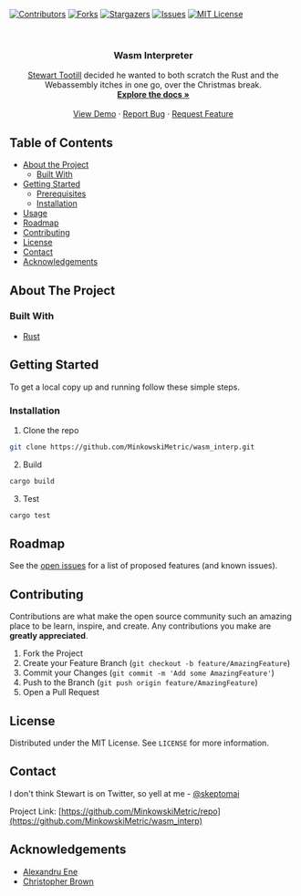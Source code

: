 [![Contributors][contributors-shield]][contributors-url]
[![Forks][forks-shield]][forks-url]
[![Stargazers][stars-shield]][stars-url]
[![Issues][issues-shield]][issues-url]
[![MIT License][license-shield]][license-url]

<!-- PROJECT LOGO -->
<br />
<p align="center">
  <h3 align="center">Wasm Interpreter</h3>

  <p align="center">
    <a href="https://github.com/MinkowskiMetric">Stewart Tootill</a> decided he wanted to both scratch the Rust and the Webassembly itches in one go, over the Christmas break.
    <br />
    <a href="https://github.com/MinkowskiMetric/wasm_interp"><strong>Explore the docs »</strong></a>
    <br />
    <br />
    <a href="https://github.com/MinkowskiMetric/wasm_interp">View Demo</a>
    ·
    <a href="https://github.com/MinkowskiMetric/wasm_interp/issues">Report Bug</a>
    ·
    <a href="https://github.com/MinkowskiMetric/wasm_interp/issues">Request Feature</a>
  </p>
</p>

<!-- TABLE OF CONTENTS -->

## Table of Contents

- [About the Project](#about-the-project)
  - [Built With](#built-with)
- [Getting Started](#getting-started)
  - [Prerequisites](#prerequisites)
  - [Installation](#installation)
- [Usage](#usage)
- [Roadmap](#roadmap)
- [Contributing](#contributing)
- [License](#license)
- [Contact](#contact)
- [Acknowledgements](#acknowledgements)

<!-- ABOUT THE PROJECT -->

## About The Project

<!-- [![Product Name Screen Shot][product-screenshot]](https://example.com) -->

### Built With

- [Rust](https://www.rust-lang.org/)

<!-- GETTING STARTED -->

## Getting Started

To get a local copy up and running follow these simple steps.

### Installation

1. Clone the repo

```sh
git clone https://github.com/MinkowskiMetric/wasm_interp.git
```

2. Build

```sh
cargo build
```

3. Test

```sh
cargo test
```

<!-- ROADMAP -->

## Roadmap

See the [open issues](https://github.com/MinkowskiMetric/wasm_interp/issues) for a list of proposed features (and known issues).

<!-- CONTRIBUTING -->

## Contributing

Contributions are what make the open source community such an amazing place to be learn, inspire, and create. Any contributions you make are **greatly appreciated**.

1. Fork the Project
2. Create your Feature Branch (`git checkout -b feature/AmazingFeature`)
3. Commit your Changes (`git commit -m 'Add some AmazingFeature'`)
4. Push to the Branch (`git push origin feature/AmazingFeature`)
5. Open a Pull Request

<!-- LICENSE -->

## License

Distributed under the MIT License. See `LICENSE` for more information.

<!-- CONTACT -->

## Contact

I don't think Stewart is on Twitter, so yell at me - [@skeptomai](https://twitter.com/skeptomai)

Project Link: [https://github.com/MinkowskiMetric/repo](https://github.com/MinkowskiMetric/wasm_interp)

<!-- ACKNOWLEDGEMENTS -->

## Acknowledgements

- [Alexandru Ene](https://twitter.com/_AlexEne_)
- [Christopher Brown](https://twitter.com/skeptomai)

<!-- MARKDOWN LINKS & IMAGES -->
<!-- https://www.markdownguide.org/basic-syntax/#reference-style-links -->

[contributors-shield]: https://img.shields.io/github/contributors/MinkowskiMetric/wasm_interp.svg?style=flat-square
[contributors-url]: https://github.com/MinkowskiMetric/wasm_interp/graphs/contributors
[forks-shield]: https://img.shields.io/github/forks/MinkowskiMetric/wasm_interp.svg?style=flat-square
[forks-url]: https://github.com/MinkowskiMetric/wasm_interp/network/members
[stars-shield]: https://img.shields.io/github/stars/MinkowskiMetric/wasm_interp.svg?style=flat-square
[stars-url]: https://github.com/MinkowskiMetric/wasm_interp/stargazers
[issues-shield]: https://img.shields.io/github/issues/MinkowskiMetric/wasm_interp.svg?style=flat-square
[issues-url]: https://github.com/MinkowskiMetric/wasm_interp/issues
[license-shield]: https://img.shields.io/github/license/MinkowskiMetric/wasm_interp.svg?style=flat-square
[license-url]: https://github.com/MinkowskiMetric/wasm_interp/blob/master/LICENSE.txt
[product-screenshot]: images/screenshot.png
